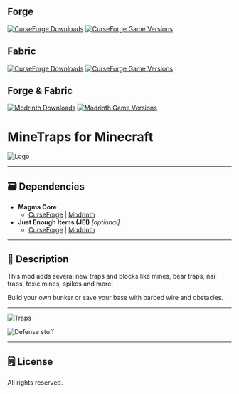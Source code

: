 ## Forge
[![CurseForge Downloads](https://cf.way2muchnoise.eu/311546.svg?badge_style=for_the_badge)][cf_mod] [![CurseForge Game Versions](https://cf.way2muchnoise.eu/versions/311546.svg?badge_style=for_the_badge)][cf_mod]
## Fabric
[![CurseForge Downloads](https://cf.way2muchnoise.eu/1039596.svg?badge_style=for_the_badge)][cf_mod_fabric] [![CurseForge Game Versions](https://cf.way2muchnoise.eu/versions/1039596.svg?badge_style=for_the_badge)][cf_mod_fabric]
## Forge & Fabric
[![Modrinth Downloads](https://img.shields.io/modrinth/dt/1TVTyRG9?label=Modrinth&logo=modrinth&style=for-the-badge)][mr_mod] [![Modrinth Game Versions](https://img.shields.io/modrinth/game-versions/1TVTyRG9?label=Available%20for&logo=modrinth&style=for-the-badge)][mr_mod]

# MineTraps for Minecraft

![Logo](https://github.com/XxRexRaptorxX/MineTraps/blob/main/src/main/resources/logo.png?raw=true)

-----

## 🗃️ Dependencies

- **Magma Core**
    - [CurseForge][cf_magmacore] | [Modrinth][mr_magmacore]
- **Just Enough Items (JEI)** *[optional]*
  - [CurseForge][cf_jei] | [Modrinth][mr_jei]

-----

## 📖 Description

This mod adds several new traps and blocks like mines, bear traps, nail traps, toxic mines, spikes and more!

Build your own bunker or save your base with barbed wire and obstacles.

-----

![Traps](https://i.imgur.com/NY47e9D.png)

![Defense stuff](https://i.imgur.com/zSZsVwv.png)

-----

## 🗒️ License

All rights reserved.

[cf_mod]: https://www.curseforge.com/minecraft/mc-mods/minetraps
[cf_mod_fabric]: https://www.curseforge.com/minecraft/mc-mods/minetraps-fabric
[mr_mod]: https://modrinth.com/mod/minetraps

[cf_magmacore]: https://www.curseforge.com/minecraft/mc-mods/magma-core
[mr_magmacore]: https://modrinth.com/mod/magma-core

[cf_jei]: https://www.curseforge.com/minecraft/mc-mods/jei
[mr_jei]: https://modrinth.com/mod/jei
